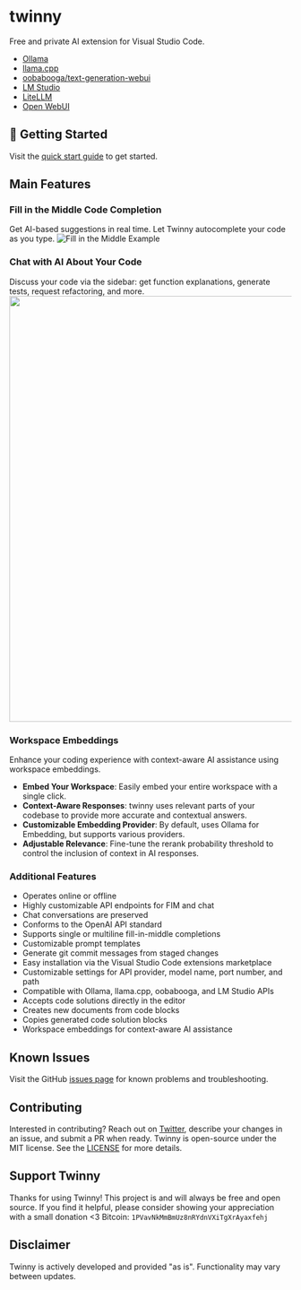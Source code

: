 # twinny
Free and private AI extension for Visual Studio Code.

- [Ollama](https://github.com/jmorganca/ollama)
- [llama.cpp](https://github.com/ggerganov/llama.cpp)
- [oobabooga/text-generation-webui](https://github.com/oobabooga/text-generation-webui)
- [LM Studio](https://github.com/lmstudio-ai)
- [LiteLLM](https://github.com/BerriAI/litellm)
- [Open WebUI](https://github.com/open-webui/open-webui)

## 🚀 Getting Started
Visit the [quick start guide](https://twinnydotdev.github.io/twinny-docs/general/quick-start/) to get started.

## Main Features

### Fill in the Middle Code Completion
Get AI-based suggestions in real time. Let Twinny autocomplete your code as you type.
![Fill in the Middle Example](https://github.com/rjmacarthy/twinny/assets/5537428/69f567c0-2700-4474-b621-6099255bc87b)

### Chat with AI About Your Code
Discuss your code via the sidebar: get function explanations, generate tests, request refactoring, and more.
<img src="https://github.com/rjmacarthy/twinny/assets/5537428/a5c5bb34-60f6-41f6-8226-c62cf4c17c1d" width="760"/>

### Workspace Embeddings
Enhance your coding experience with context-aware AI assistance using workspace embeddings.
- **Embed Your Workspace**: Easily embed your entire workspace with a single click.
- **Context-Aware Responses**: twinny uses relevant parts of your codebase to provide more accurate and contextual answers.
- **Customizable Embedding Provider**: By default, uses Ollama for Embedding, but supports various providers.
- **Adjustable Relevance**: Fine-tune the rerank probability threshold to control the inclusion of context in AI responses.

### Additional Features
- Operates online or offline
- Highly customizable API endpoints for FIM and chat
- Chat conversations are preserved
- Conforms to the OpenAI API standard
- Supports single or multiline fill-in-middle completions
- Customizable prompt templates
- Generate git commit messages from staged changes
- Easy installation via the Visual Studio Code extensions marketplace
- Customizable settings for API provider, model name, port number, and path
- Compatible with Ollama, llama.cpp, oobabooga, and LM Studio APIs
- Accepts code solutions directly in the editor
- Creates new documents from code blocks
- Copies generated code solution blocks
- Workspace embeddings for context-aware AI assistance

## Known Issues
Visit the GitHub [issues page](https://github.com/rjmacarthy/twinny/issues) for known problems and troubleshooting.

## Contributing
Interested in contributing? Reach out on [Twitter](https://x.com/twinnydotdev), describe your changes in an issue, and submit a PR when ready. Twinny is open-source under the MIT license. See the [LICENSE](https://github.com/rjmacarthy/twinny/blob/master/LICENSE) for more details.

## Support Twinny
Thanks for using Twinny! 
This project is and will always be free and open source. If you find it helpful, please consider showing your appreciation with a small donation <3
Bitcoin: `1PVavNkMmBmUz8nRYdnVXiTgXrAyaxfehj`

## Disclaimer
Twinny is actively developed and provided "as is". Functionality may vary between updates.
